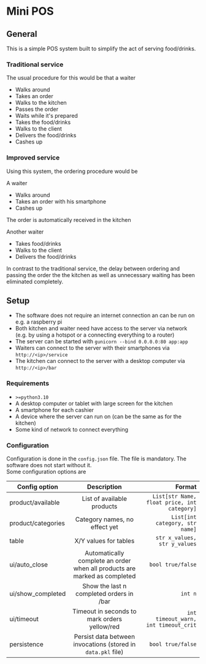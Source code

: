 # Mini POS

## General

This is a simple POS system built to simplify the act of serving food/drinks.  

### Traditional service

The usual procedure for this would be that a waiter

- Walks around
- Takes an order
- Walks to the kitchen
- Passes the order
- Waits while it's prepared
- Takes the food/drinks
- Walks to the client
- Delivers the food/drinks
- Cashes up

### Improved service

Using this system, the ordering procedure would be

A waiter

- Walks around
- Takes an order with his smartphone
- Cashes up

The order is automatically received in the kitchen

Another waiter

- Takes food/drinks
- Walks to the client
- Delivers the food/drinks

In contrast to the traditional service, the delay between ordering and passing the order the the kitchen as well as unnecessary waiting has been eliminated completely.

## Setup

- The software does not require an internet connection an can be run on e.g. a raspberry pi
- Both kitchen and waiter need have access to the server via network (e.g. by using a hotspot or a connecting everything to a router)
- The server can be started with `gunicorn --bind 0.0.0.0:80 app:app`
- Waiters can connect to the server with their smartphones via `http://<ip>/service`
- The kitchen can connect to the server with a desktop computer via `http://<ip>/bar`

### Requirements

- `>=python3.10`
- A desktop computer or tablet with large screen for the kitchen
- A smartphone for each cashier
- A device where the server can run on (can be the same as for the kitchen)
- Some kind of network to connect everything

### Configuration

Configuration is done in the `config.json` file. The file is mandatory. The software does not start without it.  
Some configuration options are

| Config option         | Description                                                               | Format                                        |
|-----------------------|:-------------------------------------------------------------------------:|----------------------------------------------:|
| product/available     | List of available products                                                | `List[str Name, float price, int category]`   |
| product/categories    | Category names, no effect yet                                             | `List[int category, str name]`                |
| table                 | X/Y values for tables                                                     | `str x_values, str y_values`                  |
| ui/auto_close         | Automatically complete an order when all products are marked as completed | `bool true/false`                             |
| ui/show_completed     | Show the last n completed orders in /bar                                  | `int n`                                       |
| ui/timeout            | Timeout in seconds to mark orders yellow/red                              | `int timeout_warn, int timeout_crit`          |
| persistence           | Persist data between invocations (stored in `data.pkl` file)              | `bool true/false`                             |
